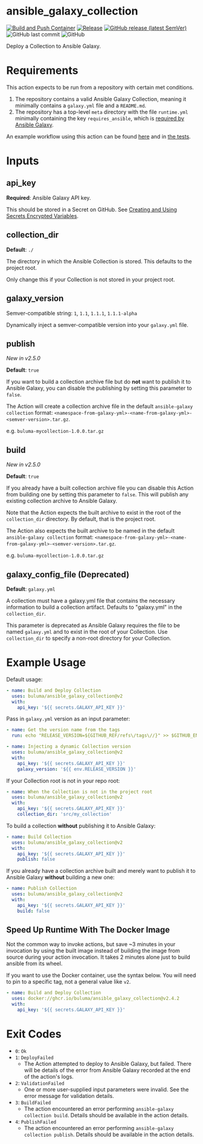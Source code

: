 # ansible_galaxy_collection

[![Build and Push Container](https://github.com/buluma/ansible_galaxy_collection/actions/workflows/build.yml/badge.svg)](https://github.com/buluma/ansible_galaxy_collection/actions/workflows/build.yml) 
[![Release](https://github.com/buluma/ansible_galaxy_collection/actions/workflows/release.yml/badge.svg)](https://github.com/buluma/ansible_galaxy_collection/actions/workflows/release.yml)
[![GitHub release (latest SemVer)](https://img.shields.io/github/v/release/buluma/ansible_galaxy_collection)](https://github.com/buluma/ansible_galaxy_collection/releases)
![GitHub last commit](https://img.shields.io/github/last-commit/buluma/ansible_galaxy_collection)
![GitHub](https://img.shields.io/github/license/buluma/ansible_galaxy_collection)

Deploy a Collection to Ansible Galaxy.

# Requirements

This action expects to be run from a repository with certain met conditions.

1. The repository contains a valid Ansible Galaxy Collection, meaning it minimally contains a `galaxy.yml` file and a `README.md`.
2. The repository has a top-level `meta` directory with the file `runtime.yml` minimally containing the key `requires_ansible`, which is [required by Ansible Galaxy](https://docs.ansible.com/ansible/3/dev_guide/developing_collections.html#meta-directory).

An example workflow using this action can be found [here](https://github.com/buluma/ansible-collection-github/blob/master/.github/workflows/deploy.yml) and in [the tests](.github/workflows/main.yml).

# Inputs

## api_key

**Required**: Ansible Galaxy API key.

This should be stored in a Secret on GitHub. See [Creating and Using Secrets Encrypted Variables](https://help.github.com/en/github/automating-your-workflow-with-github-actions/virtual-environments-for-github-actions#creating-and-using-secrets-encrypted-variables).

## collection_dir

**Default**: `./`

The directory in which the Ansible Collection is stored. This defaults to the project root.

Only change this if your Collection is not stored in your project root.

## galaxy_version

Semver-compatible string: `1`, `1.1`, `1.1.1`, `1.1.1-alpha`

Dynamically inject a semver-compatible version into your `galaxy.yml` file.

<!--
This parameter is not compatible with the `galaxy_version_increment` parameter.

### galaxy_version_commit (TBA)

Values: `true`/`false`

The Action will write the `galaxy_version` value into your `galaxy.yml` and commit it.

### galaxy_version_increment (TBA)

Values: `major`/`minor`/`patch`
Default: `patch`

The Action will read the version in galaxy.yml and increment it based on the value provided in this parameter.

This parameter is not compatible with the `galaxy_version` parameter.

-->

## publish

_New in v2.5.0_

**Default**: `true`

If you want to build a collection archive file but do **not** want to publish it to Ansible Galaxy, you can disable the publishing by setting this parameter to `false`.

The Action will create a collection archive file in the default `ansible-galaxy collection` format: `<namespace-from-galaxy-yml>-<name-from-galaxy-yml>-<semver-version>.tar.gz`.

e.g. `buluma-mycollection-1.0.0.tar.gz`

## build

_New in v2.5.0_

**Default**: `true`

If you already have a built collection archive file you can disable this Action from building one by setting this parameter to `false`.
This will publish any existing collection archive to Ansible Galaxy.

Note that the Action expects the built archive to exist in the root of the `collection_dir` directory.
By default, that is the project root.

The Action also expects the built archive to be named in the default `ansible-galaxy collection` format: `<namespace-from-galaxy-yml>-<name-from-galaxy-yml>-<semver-version>.tar.gz`.

e.g. `buluma-mycollection-1.0.0.tar.gz`

## galaxy_config_file (Deprecated)

**Default**: `galaxy.yml`

A collection must have a galaxy.yml file that contains the necessary information to build a collection artifact. Defaults to "galaxy.yml" in the `collection_dir`.

This parameter is deprecated as Ansible Galaxy requires the file to be named `galaxy.yml` and to exist in the root of your Collection. Use `collection_dir` to specify a non-root directory for your Collection.

# Example Usage

Default usage:

```yaml
- name: Build and Deploy Collection
  uses: buluma/ansible_galaxy_collection@v2
  with:
    api_key: '${{ secrets.GALAXY_API_KEY }}'
```

Pass in `galaxy.yml` version as an input parameter:

```yaml
- name: Get the version name from the tags
  run: echo "RELEASE_VERSION=${GITHUB_REF/refs\/tags\//}" >> $GITHUB_ENV

- name: Injecting a dynamic Collection version
  uses: buluma/ansible_galaxy_collection@v2
  with:
    api_key: '${{ secrets.GALAXY_API_KEY }}'
    galaxy_version: '${{ env.RELEASE_VERSION }}'
```

If your Collection root is not in your repo root:

```yaml
- name: When the Collection is not in the project root
  uses: buluma/ansible_galaxy_collection@v2
  with:
    api_key: '${{ secrets.GALAXY_API_KEY }}'
    collection_dir: 'src/my_collection'
```

To build a collection **without** publishing it to Ansible Galaxy:

```yaml
- name: Build Collection
  uses: buluma/ansible_galaxy_collection@v2
  with:
    api_key: '${{ secrets.GALAXY_API_KEY }}'
    publish: false
```

If you already have a collection archive built and merely want to publish it to Ansible Galaxy **without** building a new one:

```yaml
- name: Publish Collection
  uses: buluma/ansible_galaxy_collection@v2
  with:
    api_key: '${{ secrets.GALAXY_API_KEY }}'
    build: false
```

## Speed Up Runtime With The Docker Image

Not the common way to invoke actions, but save ~3 minutes in your invocation by using the built image instead of building the image from source during your action invocation. It takes 2 minutes alone just to build ansible from its wheel.

If you want to use the Docker container, use the syntax below. You will need to pin to a specific tag, not a general value like `v2`.

```yaml
- name: Build and Deploy Collection
  uses: docker://ghcr.io/buluma/ansible_galaxy_collection@v2.4.2
  with:
    api_key: '${{ secrets.GALAXY_API_KEY }}'
```

# Exit Codes

- `0`: `Ok`
- `1`: `DeployFailed`
    - The Action attempted to deploy to Ansible Galaxy, but failed. There will be details of the error from Ansible Galaxy recorded at the end of the action's logs.
- `2`: `ValidationFailed`
    - One or more user-supplied input parameters were invalid. See the error message for validation details.
- `3`: `BuildFailed`
    - The action encountered an error performing `ansible-galaxy collection build`. Details should be available in the action details.
- `4`: `PublishFailed`
    - The action encountered an error performing `ansible-galaxy collection publish`. Details should be available in the action details.

